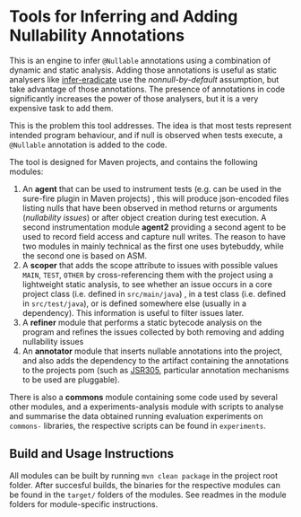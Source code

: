 # Tools for Inferring and Adding Nullability Annotations

This is an engine to infer `@Nullable` annotations using a combination of dynamic and static analysis. Adding those annotations is 
 useful as static analysers like [infer-eradicate](https://fbinfer.com/docs/next/checker-eradicate/) use the *nonnull-by-default* assumption, but take advantage of those annotations. 
The presence of annotations in code significantly increases the power of those analysers, but it is a very expensive task to add them.

This is the problem this tool addresses. The idea is that most tests represent intended program behaviour, and if null is observed when tests execute, a
```@Nullable``` annotation is added to the code.

The tool is designed for Maven projects, and contains the following modules: 

1. An __agent__  that can be used to instrument tests (e.g. can be used in the sure-fire plugin in Maven projects) , this will produce json-encoded files listing nulls that have been observed in method returns or arguments (*nullability issues*) or after object creation during test execution. 
   A second instrumentation module __agent2__ providing a second agent to be used to record field access and capture null writes. The reason to have two modules in mainly technical as the first one uses bytebuddy, while the second one is based on ASM.
2. A __scoper__ that adds the scope attribute to issues with possible values `MAIN`, `TEST`, `OTHER` by cross-referencing them with the project using a lightweight static analysis, to see whether an issue occurs in a core project class (i.e. defined in `src/main/java`) , in a test class (i.e. defined in `src/test/java`), or is defined somewhere else (usually in a dependency). This information is useful to filter issues later.
3. A __refiner__ module that performs a static bytecode analysis on the program and refines the issues collected by both removing and adding nullability issues
4. An __annotator__ module that inserts nullable annotations into the project, and also adds the dependency to the artifact containing the annotations to the projects pom (such as [JSR305](https://mvnrepository.com/artifact/com.google.code.findbugs/jsr305), particular annotation mechanisms to be used are pluggable).

There is also a __commons__ module containing some code used by several other modules, and a experiments-analysis module
with scripts to analyse and summarise the data obtained running evaluation experiments on `commons-` libraries, the respective
scripts can be found in `experiments`. 

## Build and Usage Instructions

All modules can be built by running `mvn clean package` in the project root folder. After succesful builds, the binaries for the respective modules can be found in 
the `target/` folders of the modules. See readmes in the module folders for module-specific instructions. 